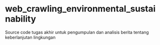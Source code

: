 # web_crawling_environmental_sustainability
Source code tugas akhir untuk pengumpulan dan analisis berita tentang keberlanjutan lingkungan
